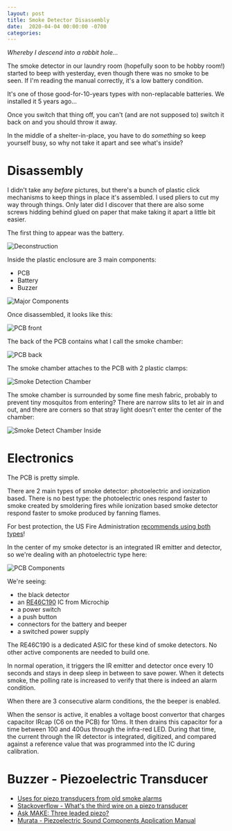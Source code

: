 ```yaml
---
layout: post
title: Smoke Detector Disassembly
date:  2020-04-04 00:00:00 -0700
categories:
---
```


*Whereby I descend into a rabbit hole...*

The smoke detector in our laundry room (hopefully soon to be hobby room!) started to beep with yesterday,
even though there was no smoke to be seen. If I'm reading the manual correctly, it's a low battery condition.

It's one of those good-for-10-years types with non-replacable batteries. We installed it 5 years ago...

Once you switch that thing off, you can't (and are not supposed to) switch it back on and you should throw
it away.

In the middle of a shelter-in-place, you have to do *something* so keep yourself busy, so why not take it
apart and see what's inside?

# Disassembly

I didn't take any *before* pictures, but there's a bunch of plastic click mechanisms to keep things in place
it's assembled. I used pliers to cut my way through things. Only later did I discover that there are also
some screws hidding behind glued on paper that make taking it apart a little bit easier.

The first thing to appear was the battery.

![Deconstruction](/assets/smoke_detector/0-deconstruction.jpg)

Inside the plastic enclosure are 3 main components:

* PCB
* Battery
* Buzzer

![Major Components](/assets/smoke_detector/1-PCB_in_case.jpg)

Once disassembled, it looks like this:

![PCB front](/assets/smoke_detector/2-PCB-front.jpg)

The back of the PCB contains what I call the smoke chamber:

![PCB back](/assets/smoke_detector/3-PCB-back.jpg)

The smoke chamber attaches to the PCB with 2 plastic clamps:

![Smoke Detection Chamber](/assets/smoke_detector/6-smoke-chamber.jpg)

The smoke chamber is surrounded by some fine mesh fabric, probably to prevent tiny mosquitos from entering?
There are narrow slits to let air in and out, and there are corners so that stray light doesn't enter
the center of the chamber:

![Smoke Detect Chamber Inside](/assets/smoke_detector/8-smoke-chamber-internal.jpg)

# Electronics

The PCB is pretty simple.

There are 2 main types of smoke detector: photoelectric and ionization based. There is no best type: 
the photoelectric ones respond faster to smoke created by smoldering fires while ionization based smoke 
detector respond faster to smoke produced by fanning flames. 

For best protection, the US Fire Administration [recommends using both types](https://www.usfa.fema.gov/about/smoke_alarms_position.html)!

In the center of my smoke detector is an integrated IR emitter and detector, so we're dealing with an
photoelectric type here:

![PCB Components](/assets/smoke_detector/4-PCB-only-front.jpg)

We're seeing:

* the black detector
* an [RE46C190](http://ww1.microchip.com/downloads/en/DeviceDoc/RE46C190-DS-20002271C-Final1.pdf) IC from Microchip
* a power switch
* a push button
* connectors for the battery and beeper
* a switched power supply

The RE46C190 is a dedicated ASIC for these kind of smoke detectors. No other active components are needed to build one.

In normal operation, it triggers the IR emitter and detector once every 10 seconds and stays in deep sleep in between to
save power. When it detects smoke, the polling rate is increased to verify that there is indeed an alarm condition.

When there are 3 consecutive alarm conditions, the the beeper is enabled.

When the sensor is active, it enables a voltage boost convertor that charges capacitor IRcap (C6 on the PCB) for 10ms.
It then drains this capacitor for a time between 100 and 400us through the infra-red LED. During that time, the current
through the IR detector is integrated, digitized, and compared against a reference value that was programmed into the
IC during calibration.

# Buzzer - Piezoelectric Transducer


* [Uses for piezo transducers from old smoke alarms](https://www.youtube.com/watch?v=5UAL4QVR17s)
* [Stackoverflow - What's the third wire on a piezo transducer](https://electronics.stackexchange.com/questions/18212/whats-the-third-wire-on-a-piezo-buzzer)
* [Ask MAKE: Three leaded piezo?](https://makezine.com/2009/12/03/ask-make-three-legged-piezo/)
* [Murata - Piezoelectric Sound Components Application Manual](https://www.murata.com/~/media/webrenewal/support/library/catalog/products/sound/p15e.ashx)
